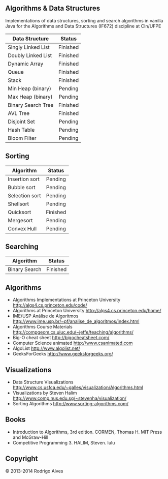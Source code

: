 ## Algorithms & Data Structures

Implementations of data structures, sorting and search algorithms in vanilla Java for the
Algorithms and Data Structures (IF672) discipline at CIn/UFPE

| Data Structure                 | Status        |
| ------------------------------ |:-------------:|
| Singly Linked List             | Finished      |
| Doubly Linked List             | Finished      |
| Dynamic Array                  | Finished      |
| Queue                          | Finished      |
| Stack                          | Finished      |
| Min Heap (binary)              | Pending       |
| Max Heap (binary)              | Pending       |
| Binary Search Tree             | Finished      |
| AVL Tree                       | Finished      |
| Disjoint Set                   | Pending       |
| Hash Table                     | Pending       |
| Bloom Filter                   | Pending       |

## Sorting

| Algorithm                      | Status        |
| ------------------------------ |:-------------:|
| Insertion sort                 | Pending       |
| Bubble sort                    | Pending       |
| Selection sort                 | Pending       |
| Shellsort                      | Pending       |
| Quicksort                      | Finished      |
| Mergesort                      | Pending       |
| Convex Hull                    | Pending       |

## Searching

| Algorithm                      | Status        |
| ------------------------------ |:-------------:|
| Binary Search                  | Finished      |

## Algorithms

* Algorithms Implementations at Princeton University http://algs4.cs.princeton.edu/code/
* Algorithms at Princeton University http://algs4.cs.princeton.edu/home/
* IME/USP Análise de Algoritmos http://www.ime.usp.br/~pf/analise_de_algoritmos/index.html
* Algorithms Course Materials http://compgeom.cs.uiuc.edu/~jeffe/teaching/algorithms/
* Big-O cheat sheet http://bigocheatsheet.com/
* Computer Science animated http://www.csanimated.com
* AlgoList http://www.algolist.net/
* GeeksForGeeks http://www.geeksforgeeks.org/

## Visualizations

* Data Structure Visualizations http://www.cs.usfca.edu/~galles/visualization/Algorithms.html
* Visualizations by Steven Halim http://www.comp.nus.edu.sg/~stevenha/visualization/
* Sorting Algorithms http://www.sorting-algorithms.com/

## Books

* Introduction to Algorithms, 3rd edition. CORMEN, Thomas H. MIT Press and McGraw-Hill
* Competitive Programming 3. HALIM, Steven. lulu

## Copyright

© 2013-2014 Rodrigo Alves